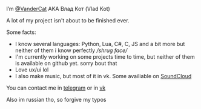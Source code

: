 I’m [@VanderCat](https://github.com/VanderCat/) AKA Влад Кот (Vlad Kot) 
 
A lot of my project isn't about to be finished ever.

Some facts:
- I know several languages: Python, Lua, C#, C, JS and a bit more but neither of them i know perfectly */shrug face/*
- I'm currently working on some projects time to time, but neither of them is available on github yet. sorry bout that
- Love ux/ui lol
- I also make music, but most of it in vk. Some availiable on [SoundCloud](https://soundcloud.com/vandercat-chanel) 

You can contact me in [telegram](https://t.me/VanderCat) or in [vk](http://vk.me/Vander_Cat)

Also im russian tho, so forgive my typos

<!---
VanderCat/VanderCat is a ✨ special ✨ repository because its `README.md` (this file) appears on your GitHub profile.
You can click the Preview link to take a look at your changes.
--->
